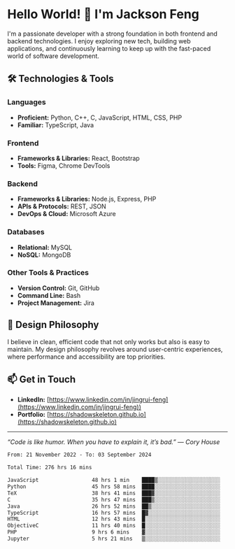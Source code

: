 # Hello World! 👋 I'm Jackson Feng

I'm a passionate developer with a strong foundation in both frontend and backend technologies. I enjoy exploring new tech, building web applications, and continuously learning to keep up with the fast-paced world of software development.

## 🛠 Technologies & Tools

### Languages
- **Proficient:** Python, C++, C, JavaScript, HTML, CSS, PHP
- **Familiar:** TypeScript, Java

### Frontend
- **Frameworks & Libraries:** React, Bootstrap
- **Tools:** Figma, Chrome DevTools

### Backend
- **Frameworks & Libraries:** Node.js, Express, PHP
- **APIs & Protocols:** REST, JSON
- **DevOps & Cloud:** Microsoft Azure

### Databases
- **Relational:** MySQL
- **NoSQL:** MongoDB

### Other Tools & Practices
- **Version Control:** Git, GitHub
- **Command Line:** Bash
- **Project Management:** Jira


## 🎨 Design Philosophy

I believe in clean, efficient code that not only works but also is easy to maintain. My design philosophy revolves around user-centric experiences, where performance and accessibility are top priorities.

## 📫 Get in Touch

- **LinkedIn:** [https://www.linkedin.com/in/jingrui-feng](https://www.linkedin.com/in/jingrui-feng))
- **Portfolio:** [https://shadowskeleton.github.io](https://shadowskeleton.github.io)

---

*“Code is like humor. When you have to explain it, it’s bad.” — Cory House*



<!--START_SECTION:waka-->

```txt
From: 21 November 2022 - To: 03 September 2024

Total Time: 276 hrs 16 mins

JavaScript                 48 hrs 1 min    ████▒░░░░░░░░░░░░░░░░░░░░   17.38 %
Python                     45 hrs 58 mins  ████░░░░░░░░░░░░░░░░░░░░░   16.64 %
TeX                        38 hrs 41 mins  ███▓░░░░░░░░░░░░░░░░░░░░░   14.00 %
C                          35 hrs 47 mins  ███▒░░░░░░░░░░░░░░░░░░░░░   12.95 %
Java                       26 hrs 52 mins  ██▒░░░░░░░░░░░░░░░░░░░░░░   09.73 %
TypeScript                 16 hrs 57 mins  █▓░░░░░░░░░░░░░░░░░░░░░░░   06.14 %
HTML                       12 hrs 43 mins  █░░░░░░░░░░░░░░░░░░░░░░░░   04.61 %
ObjectiveC                 11 hrs 40 mins  █░░░░░░░░░░░░░░░░░░░░░░░░   04.22 %
PHP                        9 hrs 6 mins    ▓░░░░░░░░░░░░░░░░░░░░░░░░   03.30 %
Jupyter                    5 hrs 21 mins   ▒░░░░░░░░░░░░░░░░░░░░░░░░   01.94 %
```

<!--END_SECTION:waka-->

